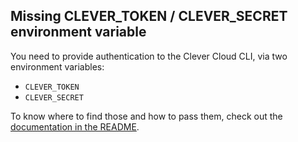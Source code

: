 ## Missing CLEVER_TOKEN / CLEVER_SECRET environment variable

You need to provide authentication to the Clever Cloud CLI, via two
environment variables:
- `CLEVER_TOKEN`
- `CLEVER_SECRET`

To know where to find those and how to pass them, check out the
[documentation in the README](https://github.com/47ng/actions-clever-cloud#authentication).
